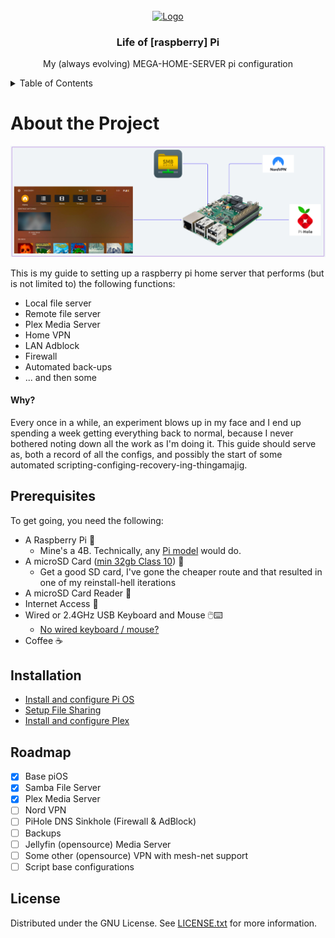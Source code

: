 
<!-- PROJECT LOGO -->
<br />
<div align="center">
  <a href="https://github.com/othneildrew/Best-README-Template">
    <img src="https://images-wixmp-ed30a86b8c4ca887773594c2.wixmp.com/f/67170c34-1d99-4e71-9e95-49f54ccde997/ddnhf6c-304fa073-814a-412d-a810-00d920e7e0b5.png/v1/fill/w_300,h_300/raspberry_pi_sticker_by_s_a_r_c_ddnhf6c-fullview.png?token=eyJ0eXAiOiJKV1QiLCJhbGciOiJIUzI1NiJ9.eyJzdWIiOiJ1cm46YXBwOjdlMGQxODg5ODIyNjQzNzNhNWYwZDQxNWVhMGQyNmUwIiwiaXNzIjoidXJuOmFwcDo3ZTBkMTg4OTgyMjY0MzczYTVmMGQ0MTVlYTBkMjZlMCIsIm9iaiI6W1t7ImhlaWdodCI6Ijw9MzAwIiwicGF0aCI6IlwvZlwvNjcxNzBjMzQtMWQ5OS00ZTcxLTllOTUtNDlmNTRjY2RlOTk3XC9kZG5oZjZjLTMwNGZhMDczLTgxNGEtNDEyZC1hODEwLTAwZDkyMGU3ZTBiNS5wbmciLCJ3aWR0aCI6Ijw9MzAwIn1dXSwiYXVkIjpbInVybjpzZXJ2aWNlOmltYWdlLm9wZXJhdGlvbnMiXX0.LIDALUG5g_dTesR4k6QXHlIwCZK2EEcd8-PVN3KP5lk" alt="Logo" width="80" height="80">
  </a>

  <h3 align="center">Life of [raspberry] Pi</h3>

  <p align="center">
    My (always evolving) MEGA-HOME-SERVER pi configuration
  </p>
</div>


<!-- TABLE OF CONTENTS -->
<details>
  <summary>Table of Contents</summary>
  <ol>
    <li><a href="#about-the-project">About the Project</a></li>
    <li><a href="#prerequisites">Prerequisites</a></li>
    <li><a href="#installation">Installation</a></li>
    <li><a href="#roadmap">Roadmap</a></li>
    <li><a href="#license">License</a></li>
  </ol>
</details>



<!-- About the Project -->

# About the Project
![Cover Image](images/cover_image.png)

This is my guide to setting up a raspberry pi home server that performs (but is not limited to) the following functions:
* Local file server
* Remote file server
* Plex Media Server
* Home VPN
* LAN Adblock
* Firewall
* Automated back-ups
* ... and then some

#### Why?
Every once in a while, an experiment blows up in my face and I end up spending a week getting everything back to normal,
because I never bothered noting down all the work as I'm doing it. This guide should serve as, both a record of all the 
configs, and possibly the start of some automated scripting-configing-recovery-ing-thingamajig.

<!-- GETTING STARTED -->
## Prerequisites

To get going, you need the following:
* A Raspberry Pi 🥧
  * Mine's a 4B. Technically, any [Pi model](https://support.plex.tv/articles/200375666-plex-media-server-requirements/) would do.
* A microSD Card ([min 32gb Class 10](https://www.tomshardware.com/best-picks/raspberry-pi-microsd-cards)) 💾
  * Get a good SD card, I've gone the cheaper route and that resulted in one of my reinstall-hell iterations
* A microSD Card Reader 💾
* Internet Access 🤷‍
* Wired or 2.4GHz USB Keyboard and Mouse 🖱️⌨️
  * [No wired keyboard / mouse?](./readmes/PIOS.md#dont-have-wired-keyboard--mouse-halp)
* Coffee ☕️

## Installation

* [Install and configure Pi OS](readmes/PIOS.md)
* [Setup File Sharing](readmes/SMB.md)
* [Install and configure Plex](readmes/Plex.md)

## Roadmap

- [x] Base piOS
- [x] Samba File Server
- [x] Plex Media Server
- [ ] Nord VPN
- [ ] PiHole DNS Sinkhole (Firewall & AdBlock)
- [ ] Backups
- [ ] Jellyfin (opensource) Media Server
- [ ] Some other (opensource) VPN with mesh-net support
- [ ] Script base configurations

<!-- LICENSE -->
## License

Distributed under the GNU License. See [LICENSE.txt](LICENSE) for more information.
